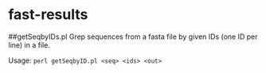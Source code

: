 # fast-results

##getSeqbyIDs.pl
Grep sequences from a fasta file by given IDs (one ID per line) in a file.

Usage: `perl getSeqbyID.pl <seq> <ids> <out>`
